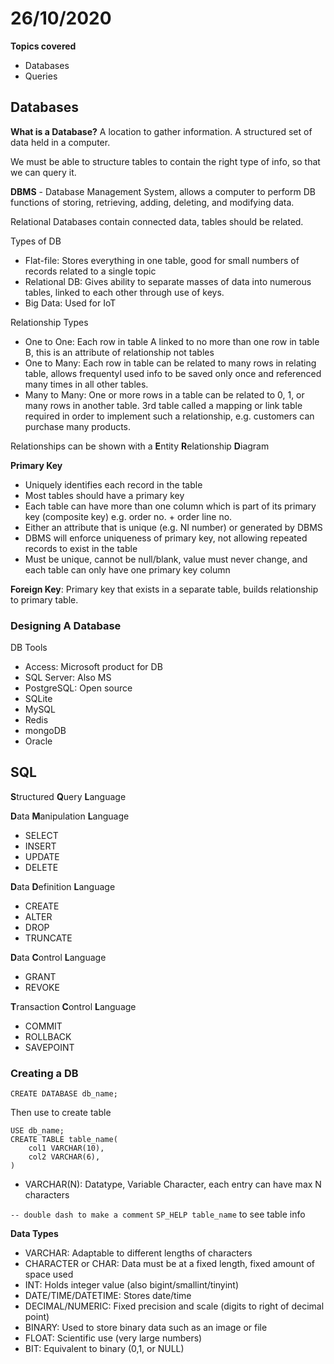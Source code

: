 # 26/10/2020

**Topics covered**
- Databases
- Queries

## Databases

**What is a Database?**
A location to gather information. A structured set of data held in a computer.

We must be able to structure tables to contain the right type of info, so that we can query it.

**DBMS** - Database Management System, allows a computer to perform DB functions of storing, retrieving, adding, deleting, and modifying data.

Relational Databases contain connected data, tables should be related.

Types of DB
- Flat-file: Stores everything in one table, good for small numbers of records related to a single topic
- Relational DB: Gives ability to separate masses of data into numerous tables, linked to each other through use of keys.
- Big Data: Used for IoT

Relationship Types
- One to One: Each row in table A linked to no more than one row in table B, this is an attribute of relationship not tables
- One to Many: Each row in table can be related to many rows in relating table, allows frequentyl used info to be saved only once and referenced many times in all other tables.
- Many to Many: One or more rows in a table can be related to 0, 1, or many rows in another table. 3rd table called a mapping or link table required in order to implement such a relationship, e.g. customers can purchase many products.

Relationships can be shown with a **E**ntity **R**elationship **D**iagram

**Primary Key**
- Uniquely identifies each record in the table
- Most tables should have a primary key
- Each table can have more than one column which is part of its primary key (composite key) e.g. order no. + order line no.
- Either an attribute that is unique (e.g. NI number) or generated by DBMS
- DBMS will enforce uniqueness of primary key, not allowing repeated records to exist in the table
- Must be unique, cannot be null/blank, value must never change, and each table can only have one primary key column

**Foreign Key**: Primary key that exists in a separate table, builds relationship to primary table.


### Designing A Database

DB Tools
- Access: Microsoft product for DB
- SQL Server: Also MS
- PostgreSQL: Open source
- SQLite
- MySQL
- Redis
- mongoDB
- Oracle



## SQL

**S**tructured **Q**uery **L**anguage

**D**ata **M**anipulation **L**anguage
- SELECT
- INSERT
- UPDATE
- DELETE

**D**ata **D**efinition **L**anguage
- CREATE
- ALTER
- DROP
- TRUNCATE

**D**ata **C**ontrol **L**anguage
- GRANT
- REVOKE

**T**ransaction **C**ontrol **L**anguage
- COMMIT
- ROLLBACK
- SAVEPOINT

### Creating a DB

```
CREATE DATABASE db_name;
```

Then use to create table
```
USE db_name;
CREATE TABLE table_name(
	col1 VARCHAR(10),
	col2 VARCHAR(6),
)
```
- VARCHAR(N): Datatype,  Variable Character, each entry can have max N characters

``-- double dash to make a comment``
``SP_HELP table_name`` to see table info

**Data Types**
- VARCHAR: Adaptable to different lengths of characters
- CHARACTER or CHAR: Data must be at a fixed length, fixed amount of space used
- INT: Holds integer value (also bigint/smallint/tinyint)
- DATE/TIME/DATETIME: Stores date/time
- DECIMAL/NUMERIC: Fixed precision and scale (digits to right of decimal point)
- BINARY: Used to store binary data such as an image or file
- FLOAT: Scientific use (very large numbers)
- BIT: Equivalent to binary (0,1, or NULL)

